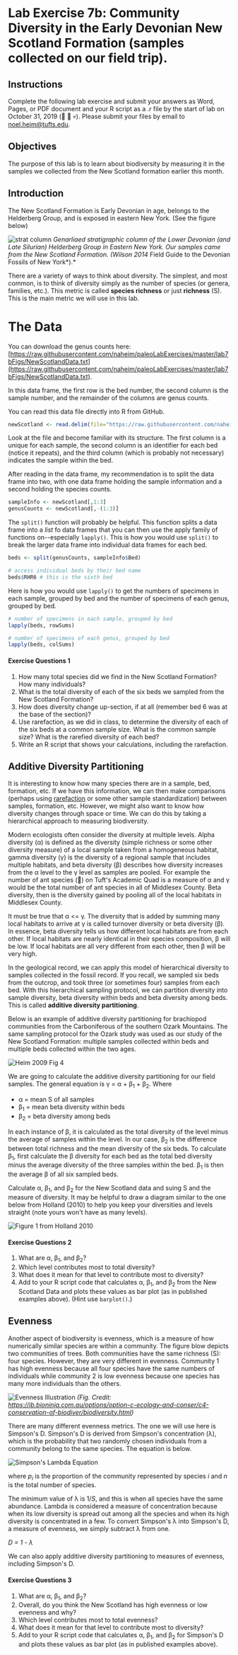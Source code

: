 # Lab Exercise 7b: Community Diversity in the Early Devonian New Scotland Formation (samples collected on our field trip). 

## Instructions

Complete the following lab exercise and submit your answers as Word, Pages, or PDF document and your R script as a .r file by the start of lab on October 31, 2019 (:ghost: :jack_o_lantern: :skull:). Please submit your files by email to noel.heim@tufts.edu.

## Objectives
The purpose of this lab is to learn about biodiversity by measuring it in the samples we collected from the New Scotland formation earlier this month.

## Introduction
The New Scotland Formation is Early Devonian in age, belongs to the Helderberg Group, and is exposed in eastern New York. (See the figure below)

![strat column](lab7bFigs/StratColumn.png)
*Genarliaed stratigraphic column of the Lower Devonian (and Late Silurian) Helderberg Group in Eastern New York. Our samples came from the New Scotland Formation. (Wilson 2014* Field Guide to the Devonian Fossils of New York*).*

There are a variety of ways to think about diversity. The simplest, and most common, is to think of diversity simply as the number of species (or genera, families, etc.). This metric is called **species richness** or just **richness** (S). This is the main metric we will use in this lab.

# The Data
You can download the genus counts here: [https://raw.githubusercontent.com/naheim/paleoLabExercises/master/lab7bFigs/NewScotlandData.txt](https://raw.githubusercontent.com/naheim/paleoLabExercises/master/lab7bFigs/NewScotlandData.txt).

In this data frame, the first row is the bed number, the second column is the sample number, and the remainder of the columns are genus counts.

You can read this data file directly into R from GitHub. 

```` r
newScotland <- read.delim(file="https://raw.githubusercontent.com/naheim/paleoLabExercises/master/lab7bFigs/NewScotlandData.txt")
````

Look at the file and become familiar with its structure. The first column is a unique for each sample, the second column is an identifier for each bed (notice it repeats), and the third column (which is probably not necessary) indicates the sample within the bed.

After reading in the data frame, my recommendation is to split the data frame into two, with one data frame holding the sample information and a second holding the species counts.

```` r
sampleInfo <- newScotland[,1:3]
genusCounts <- newScotland[,-(1:3)]
````
The ``split()`` function will probably be helpful. This function splits a data frame into a *list* fo data frames that you can then use the apply family of functions on--especially ``lapply()``. This is how you would use ``split()`` to break the larger data frame into individual data frames for each bed.

```` r
beds <- split(genusCounts, sampleInfo$Bed)

# access individual beds by their bed name
beds$RHR6 # this is the sixth bed
````
Here is how you would use ``lapply()`` to get the numbers of specimens in each sample, grouped by bed and the number of specimens of each genus, grouped by bed.

```` r
# number of specimens in each sample, grouped by bed
lapply(beds, rowSums) 

# number of specimens of each genus, grouped by bed
lapply(beds, colSums) 
````

#### Exercise Questions 1
1. How many total species did we find in the New Scotland Formation? How many individuals?
2. What is the total diversity of each of the six beds we sampled from the New Scotland Formation?
3. How does diversity change up-section, if at all (remember bed 6 was at the base of the section)?
4. Use rarefaction, as we did in class, to determine the diversity of each of the six beds at a common sample size. What is the common sample size? What is the rarefied diversity of each bed?
5. Write an R script that shows your calculations, including the rarefaction.

## Additive Diversity Partitioning

It is interesting to know how many species there are in a sample, bed, formation, etc. If we have this information, we can then make comparisons (perhaps using [rarefaction](https://github.com/naheim/rTutorials/blob/master/rarefaction.md) or some other sample standardization) between samples, formation, etc. However, we might also want to know how diversity changes through space or time. We can do this by taking a hierarchical approach to measuring biodiversity. 

Modern ecologists often consider the diversity at multiple levels. Alpha diversity (&alpha;) is defined as the diversity (simple richness or some other diversity measure) of a local sample taken from a homogeneous habitat, gamma diversity (&gamma;) is the diversity of a regional sample that includes multiple habitats, and beta diversity (&beta;) describes how diversity increases from the &alpha; level to the &gamma; level as samples are pooled. For example the number of ant species (:ant:) on Tuft's Academic Quad is a measure of &alpha; and &gamma; would be the total number of ant species in all of Middlesex County. Beta diversity, then is the diversity gained by pooling all of the local habitats in Middlesex County.

It must be true that &alpha; <= &gamma;. The diversity that is added by summing many local habitats to arrive at &gamma; is called turnover diversity or beta diversity (&beta;). In essence, beta diversity tells us how different local habitats are from each other. If local habitats are nearly identical in their species composition, &beta; will be low. If local habitats are all very different from each other, then &beta; will be very high. 

In the geological record, we can apply this model of hierarchical diversity to samples collected in the fossil record. If you recall, we sampled six beds from the outcrop, and took three (or sometimes four) samples from each bed. With this hierarchical sampling protocol, we can partition diversity into sample diversity, beta diversity within beds and beta diversity among beds. This is called **additive diversity partitioning**.

Below is an example of additive diversity partitioning for brachiopod communities from the Carboniferous of the southern Ozark Mountains. The same sampling protocol for the Ozark study was used as our study of the New Scotland Formation: multiple samples collected within beds and multiple beds collected within the two ages. 

![Heim 2009 Fig 4](lab7bFigs/Heim09Fig4.png)

We are going to calculate the additive diversity partitioning for our field samples. The general equation is &gamma; = &alpha; + &beta;<sub>1</sub> + &beta;<sub>2</sub>. Where

* &alpha; = mean S of all samples
* &beta;<sub>1</sub> = mean beta diversity within beds
* &beta;<sub>2</sub> = beta diversity among beds

In each instance of &beta;, it is calculated as the total diversity of the level minus the average of samples within the level. In our case, &beta;<sub>2</sub> is the difference between total richness and the mean diversity of the six beds. To calculate &beta;<sub>1</sub>, first calculate the &beta; diversity for each bed as the total bed diversity minus the average diversity of the three samples within the bed. &beta;<sub>1</sub> is then the average &beta; of all six sampled beds.

Calculate &alpha;, &beta;<sub>1</sub>, and &beta;<sub>2</sub> for the New Scotland data and suing S and the measure of diversity. It may be helpful to draw a diagram similar to the one below from Holland (2010) to help you keep your diversities and levels straight (note yours won't have as many levels).

![Figure 1 from Holland 2010](lab7bFigs/Holland2010Fig1.png)

#### Exercise Questions 2

1. What are &alpha;, &beta;<sub>1</sub>, and &beta;<sub>2</sub>?
2. Which level contributes most to total diversity?
3. What does it mean for that level to contribute most to diversity?
4. Add to your R script code that calculates &alpha;, &beta;<sub>1</sub>, and &beta;<sub>2</sub> from the New Scotland Data and plots these values as bar plot (as in published examples above). (Hint use ``barplot()``.)


## Evenness
Another aspect of biodiversity is evenness, which is a measure of how numerically similar species are within a community. The figure blow depicts two communities of trees. Both communities have the same richness (S): four species. However, they are very different in evenness. Community 1 has high evenness because all four species have the same numbers of individuals while community 2 is low evenness because one species has many more individuals than the others.

![Evenness Illustration](lab7bFigs/biodiversity_med.jpeg)
*(Fig. Credit: https://ib.bioninja.com.au/options/option-c-ecology-and-conser/c4-conservation-of-biodiver/biodiversity.html)*

There are many different evenness metrics. The one we will use here is Simpson's D. Simpson's D is derived from Simpson's concentration (&lambda;), which is the probability that two randomly chosen individuals from a community belong to the same species. The equation is below.

![Simpson's Lambda Equation](lab7bFigs/simpsonLambda.png)

where *p<sub>i</sub>* is the proportion of the community represented by species *i* and *n* is the total number of species.

The minimum value of &lambda; is 1/*S*, and this is when all species have the same abundance. Lambda is considered a measure of concentration because when its low diversity is spread out among all the species and when its high diversity is concentrated in a few. To convert Simpson's &lambda; into Simpson's D, a measure of evenness, we simply subtract &lambda; from one.

*D = 1 - &lambda;*

We can also apply additive diversity partitioning to measures of evenness, including Simpson's D. 


#### Exercise Questions 3

1. What are &alpha;, &beta;<sub>1</sub>, and &beta;<sub>2</sub>?
2. Overall, do you think the New Scotland has high evenness or low evenness and why?
3. Which level contributes most to total evenness?
4. What does it mean for that level to contribute most to diversity?
5. Add to your R script code that calculates &alpha;, &beta;<sub>1</sub>, and &beta;<sub>2</sub> for Simpson's D and plots these values as bar plot (as in published examples above).



